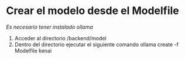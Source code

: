 # Crear el modelo desde el Modelfile
*Es necesario tener instalado ollama*
1. Acceder al directorio /backend/model
2. Dentro del directorio ejecutar el siguiente comando ollama create -f Modelfile kenai